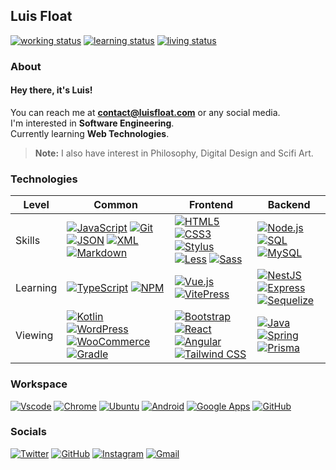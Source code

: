 ## Luis Float

[![working status](https://img.shields.io/badge/working-freelancing;%20open%20to%20work-005c99?style=flat&logo=)](https://github.com/luisfloat) [![learning status](https://img.shields.io/badge/learning-autodidactically-005c99?style=flat&logo=)](https://github.com/luisfloat) [![living status](https://img.shields.io/badge/living-Brazil,%20SC-005c99?style=flat&logo=)](https://www.google.com/maps/place/State+of+Santa+Catarina) 

### About

#### Hey there, it's Luis!

You can reach me at **contact@luisfloat.com** or any social media.<br> I'm interested in **Software Engineering**.<br> Currently learning **Web Technologies**.

> **Note:** I also have interest in Philosophy, Digital Design and Scifi Art.

### Technologies

Level | Common | Frontend | Backend
-|-|-|-
Skills | [![JavaScript](https://img.shields.io/badge/-JavaScript-333333?style=flat&logo=javascript)](https://javascript.com) [![Git](https://img.shields.io/badge/-Git-333333?style=flat&logo=git)](https://git-scm.com/) [![JSON](https://img.shields.io/badge/-JSON-333333?style=flat&logo=json)](https://www.json.org/) [![XML](https://img.shields.io/badge/-XML-333333?style=flat&logo=w3c)](https://www.w3.org/TR/REC-xml/) [![Markdown](https://img.shields.io/badge/-Markdown-333333?style=flat&logo=markdown)](https://daringfireball.net/projects/markdown/)  | [![HTML5](https://img.shields.io/badge/-HTML5-333333?style=flat&logo=html5)](https://html.spec.whatwg.org/) [![CSS3](https://img.shields.io/badge/-CSS3-333333?style=flat&logo=css3)](https://www.w3.org/Style/CSS/Overview.en.html) [![Stylus](https://img.shields.io/badge/-Stylus-333333?style=flat&logo=stylus)](https://stylus-lang.com/) [![Less](https://img.shields.io/badge/-Less-333333?style=flat&logo=less)](https://lesscss.org/) [![Sass](https://img.shields.io/badge/-Sass-333333?style=flat&logo=sass)](https://sass-lang.com/)  | [![Node.js](https://img.shields.io/badge/-Node.js-333333?style=flat&logo=nodedotjs)](https://nodejs.org/en/) [![SQL](https://img.shields.io/badge/-SQL-333333?style=flat&logo=microsoftsqlserver)](https://www.iso.org/standard/63555.html) [![MySQL](https://img.shields.io/badge/-MySQL-333333?style=flat&logo=mysql)](https://mysql.com/) 
Learning | [![TypeScript](https://img.shields.io/badge/-TypeScript-333333?style=flat&logo=typescript)](https://www.typescriptlang.org/) [![NPM](https://img.shields.io/badge/-NPM-333333?style=flat&logo=npm)](https://www.npmjs.com/)  | [![Vue.js](https://img.shields.io/badge/-Vue.js-333333?style=flat&logo=vue.js)](https://vuejs.org/) [![VitePress](https://img.shields.io/badge/-VitePress-333333?style=flat&logo=vue.js)](https://vitepress.vuejs.org/)  | [![NestJS](https://img.shields.io/badge/-NestJS-333333?style=flat&logo=nestjs)](https://nestjs.com/) [![Express](https://img.shields.io/badge/-Express-333333?style=flat&logo=express)](https://expressjs.com/) [![Sequelize](https://img.shields.io/badge/-Sequelize-333333?style=flat&logo=sequelize)](https://sequelize.org/) 
Viewing | [![Kotlin](https://img.shields.io/badge/-Kotlin-333333?style=flat&logo=kotlin)](https://www.jetbrains.com/opensource/kotlin/) [![WordPress](https://img.shields.io/badge/-WordPress-333333?style=flat&logo=wordpress)](https://wordpress.com/) [![WooCommerce](https://img.shields.io/badge/-WooCommerce-333333?style=flat&logo=woocommerce)](https://woocommerce.com/) [![Gradle](https://img.shields.io/badge/-Gradle-333333?style=flat&logo=gradle)](https://gradle.org/)  | [![Bootstrap](https://img.shields.io/badge/-Bootstrap-333333?style=flat&logo=bootstrap)](https://getbootstrap.com/) [![React](https://img.shields.io/badge/-React-333333?style=flat&logo=react)](https://reactjs.org/) [![Angular](https://img.shields.io/badge/-Angular-333333?style=flat&logo=angular)](https://angular.io) [![Tailwind CSS](https://img.shields.io/badge/-Tailwind%20CSS-333333?style=flat&logo=tailwindcss)](https://tailwindcss.com/)  | [![Java](https://img.shields.io/badge/-Java-333333?style=flat&logo=oracle)](https://www.java.com/) [![Spring](https://img.shields.io/badge/-Spring-333333?style=flat&logo=spring)](https://spring.io/) [![Prisma](https://img.shields.io/badge/-Prisma-333333?style=flat&logo=prisma)](https://www.prisma.io/) 

### Workspace

[![Vscode](https://img.shields.io/badge/-Visual%20Studio%20Code-333333?style=flat&logo=visualstudio)](https://code.visualstudio.com/) [![Chrome](https://img.shields.io/badge/-Chrome-333333?style=flat&logo=googlechrome)](https://google.com/chrome) [![Ubuntu](https://img.shields.io/badge/-Ubuntu-333333?style=flat&logo=ubuntu)](https://ubuntu.com) [![Android](https://img.shields.io/badge/-Android-333333?style=flat&logo=android)](https://android.com) [![Google Apps](https://img.shields.io/badge/-Google%20Apps-333333?style=flat&logo=google)](https://apps.google.com) [![GitHub](https://img.shields.io/badge/-GitHub-333333?style=flat&logo=github)](https://github.com) 

### Socials

[![Twitter](https://img.shields.io/badge/-Twitter-333333?style=flat&logo=twitter)](https://twitter.com/luisfloat) [![GitHub](https://img.shields.io/badge/-GitHub-333333?style=flat&logo=github)](https://github.com/luisfloat) [![Instagram](https://img.shields.io/badge/-Instagram-333333?style=flat&logo=instagram)](https://instagram.com/luisfloat) [![Gmail](https://img.shields.io/badge/-Gmail-333333?style=flat&logo=gmail)](mailto:contact@luisfloat.com) 

